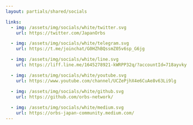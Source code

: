 ```yaml
---
layout: partials/shared/socials

links:
  - img: /assets/img/socials/white/twitter.svg
    url: https://twitter.com/JapanOrbs

  - img: /assets/img/socials/white/telegram.svg
    url: https://t.me/joinchat/G0HZhBQssmZ05v6sp_G6jg

  - img: /assets/img/socials/white/line.svg
    url: https://liff.line.me/1645278921-kWRPP32q/?accountId=718ayvky

  - img: /assets/img/socials/white/youtube.svg
    url: https://www.youtube.com/channel/UCZePjhX4e6CuAe8v63Li9lg

  - img: /assets/img/socials/white/github.svg
    url: https://github.com/orbs-network/
  
  - img: /assets/img/socials/white/medium.svg
    url: https://orbs-japan-community.medium.com/
---
```

